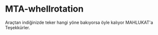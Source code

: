 # MTA-whellrotation
Araçtan indiğinizde teker hangi yöne bakıyorsa öyle kalıyor
MAHLUKAT'a  Teşekkürler.
